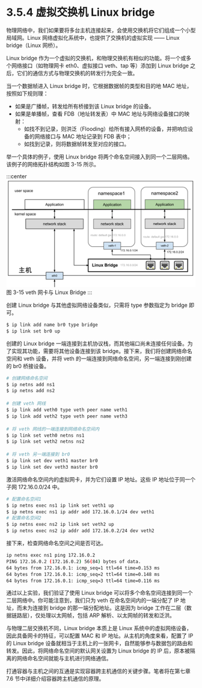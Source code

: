 # 3.5.4 虚拟交换机 Linux bridge

物理网络中，我们如果要将多台主机连接起来，会使用交换机将它们组成一个小型局域网。Linux 网络虚拟化系统中，也提供了交换机的虚拟实现 —— Linux bridge（Linux 网桥）。

Linux bridge 作为一个虚拟的交换机，和物理交换机有相似的功能。将一个或多个网络接口（如物理网卡 eth0、虚拟接口 veth、tap 等）添加到 Linux bridge 之后，它们的通信方式与物理交换机的转发行为完全一致。

当一个数据帧进入 Linux bridge 时，它根据数据帧的类型和目的地 MAC 地址，按照如下规则理：

- 如果是广播帧，转发给所有桥接到该 Linux bridge 的设备。
- 如果是单播帧，查看 FDB（地址转发表）中 MAC 地址与网络设备接口的映射：
	- 如找不到记录，则洪泛（Flooding）给所有接入网桥的设备，并把响应设备的网络接口与 MAC 地址记录到 FDB 表中；
	- 如找到记录，则将数据帧转发至对应的接口。

举一个具体的例子，使用 Linux bridge 将两个命名空间接入到同一个二层网络。该例子的网络拓扑结构如图 3-15 所示。

:::center
  ![](../assets/linux-bridge.svg)<br/>
 图 3-15 veth 网卡与 Linux Bridge
:::

创建 Linux bridge 与其他虚拟网络设备类似，只需将 type 参数指定为 bridge 即可。

```bash
$ ip link add name br0 type bridge
$ ip link set br0 up
```

创建的 Linux bridge 一端连接到主机协议栈，而其他端口尚未连接任何设备。为了实现其功能，需要将其他设备连接到该 bridge。接下来，我们将创建网络命名空间和 veth 设备，并将 veth 的一端连接到网络命名空间，另一端连接到刚创建的 br0 桥接设备。

```bash
# 创建网络命名空间
$ ip netns add ns1
$ ip netns add ns2

# 创建 veth 网线
$ ip link add veth0 type veth peer name veth1
$ ip link add veth2 type veth peer name veth3

# 将 veth 网线的一端连接到网络命名空间内
$ ip link set veth0 netns ns1
$ ip link set veth2 netns ns2

# 将 veth 另一端连接到 br0
$ ip link set dev veth1 master br0
$ ip link set dev veth3 master br0
```

激活网络命名空间内的虚拟网卡，并为它们设置 IP 地址。这些 IP 地址位于同一个子网 172.16.0.0/24 中。

```bash
# 配置命名空间1
$ ip netns exec ns1 ip link set veth1 up
$ ip netns exec ns1 ip addr add 172.16.0.1/24 dev veth1
# 配置命名空间2
$ ip netns exec ns2 ip link set veth2 up
$ ip netns exec ns2 ip addr add 172.16.0.2/24 dev veth2
```

接下来，检查网络命名空间之间是否可达。

```bash
ip netns exec ns1 ping 172.16.0.2
PING 172.16.0.2 (172.16.0.2) 56(84) bytes of data.
64 bytes from 172.16.0.1: icmp_seq=1 ttl=64 time=0.153 ms
64 bytes from 172.16.0.1: icmp_seq=2 ttl=64 time=0.148 ms
64 bytes from 172.16.0.1: icmp_seq=3 ttl=64 time=0.116 ms
```
通过以上实验，我们验证了使用 Linux bridge 可以将多个命名空间连接到同一个二层网络中。你可能注意到，我们只为 veth 在命名空间内的一端分配了 IP 地址，而未为连接到 bridge 的那一端分配地址。这是因为 bridge 工作在二层（数据链路层），仅处理以太网帧，包括 ARP 解析、以太网帧的转发和泛洪。

与物理二层交换机不同，Linux bridge 本质上是 Linux 系统中的虚拟网络设备，因此具备网卡的特征，可以配置 MAC 和 IP 地址。从主机的角度来看，配置了 IP 的 Linux bridge 设备就相当于主机上的一张网卡，自然能够参与数据包的路由和转发。因此，将网络命名空间的默认网关设置为 Linux bridge 的 IP 后，原本被隔离的网络命名空间就能与主机进行网络通信。

打通容器与主机之间的互通是实现容器跨主机通信的关键步骤。笔者将在第七章 7.6 节中详细介绍容器跨主机通信的原理。


